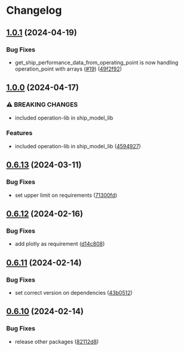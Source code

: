 # Changelog

## [1.0.1](https://github.com/SINTEF/shipdesignlab/compare/ship_model_lib-v1.0.0...ship_model_lib-v1.0.1) (2024-04-19)


### Bug Fixes

* get_ship_performance_data_from_operating_point is now handling operation_point with arrays ([#19](https://github.com/SINTEF/shipdesignlab/issues/19)) ([49f2f92](https://github.com/SINTEF/shipdesignlab/commit/49f2f92320effb6beec5128b46cc0ea751aebcc2))

## [1.0.0](https://github.com/SINTEF/shipdesignlab/compare/ship_model_lib-v0.6.13...ship_model_lib-v1.0.0) (2024-04-17)


### ⚠ BREAKING CHANGES

* included operation-lib in ship_model_lib

### Features

* included operation-lib in ship_model_lib ([4594927](https://github.com/SINTEF/shipdesignlab/commit/4594927a1334c7b00e03b84f37f92a0d88cdf502))

## [0.6.13](https://github.com/SINTEF/shipdesignlab/compare/ship_model_lib-v0.6.12...ship_model_lib-v0.6.13) (2024-03-11)


### Bug Fixes

* set upper limit on requirements ([71300fd](https://github.com/SINTEF/shipdesignlab/commit/71300fd28cb4c4b81d5073ef307631567e6589ba))

## [0.6.12](https://github.com/SINTEF/shipdesignlab/compare/ship_model_lib-v0.6.11...ship_model_lib-v0.6.12) (2024-02-16)


### Bug Fixes

* add plotly as requirement ([d14c808](https://github.com/SINTEF/shipdesignlab/commit/d14c808d39df093511cac3e9d4d1342daee44bfa))

## [0.6.11](https://github.com/SINTEF/shipdesignlab/compare/ship_model_lib-v0.6.10...ship_model_lib-v0.6.11) (2024-02-14)


### Bug Fixes

* set correct version on dependencies ([43b0512](https://github.com/SINTEF/shipdesignlab/commit/43b05129b6ef0201344168adb6b1ae02f82e0dd8))

## [0.6.10](https://github.com/SINTEF/shipdesignlab/compare/ship_model_lib-v0.6.9...ship_model_lib-v0.6.10) (2024-02-14)


### Bug Fixes

* release other packages ([82112d8](https://github.com/SINTEF/shipdesignlab/commit/82112d885c012ca4500a52bc58b6fcd9bd8be313))
